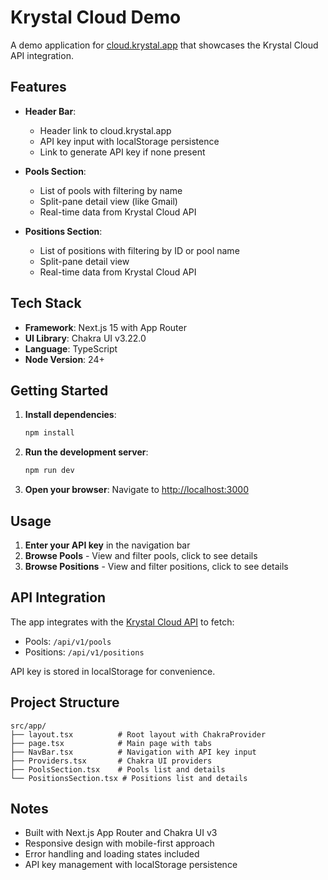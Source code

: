 # Krystal Cloud Demo

A demo application for [cloud.krystal.app](https://cloud.krystal.app) that showcases the Krystal Cloud API integration.

## Features

- **Header Bar**: 
  - Header link to cloud.krystal.app
  - API key input with localStorage persistence
  - Link to generate API key if none present

- **Pools Section**:
  - List of pools with filtering by name
  - Split-pane detail view (like Gmail)
  - Real-time data from Krystal Cloud API

- **Positions Section**:
  - List of positions with filtering by ID or pool name
  - Split-pane detail view
  - Real-time data from Krystal Cloud API

## Tech Stack

- **Framework**: Next.js 15 with App Router
- **UI Library**: Chakra UI v3.22.0
- **Language**: TypeScript
- **Node Version**: 24+

## Getting Started

1. **Install dependencies**:
   ```bash
   npm install
   ```

2. **Run the development server**:
   ```bash
   npm run dev
   ```

3. **Open your browser**:
   Navigate to [http://localhost:3000](http://localhost:3000)

## Usage

1. **Enter your API key** in the navigation bar
2. **Browse Pools** - View and filter pools, click to see details
3. **Browse Positions** - View and filter positions, click to see details

## API Integration

The app integrates with the [Krystal Cloud API](https://cloud-api.krystal.app/swagger/index.html#/) to fetch:
- Pools: `/api/v1/pools`
- Positions: `/api/v1/positions`

API key is stored in localStorage for convenience.

## Project Structure

```
src/app/
├── layout.tsx          # Root layout with ChakraProvider
├── page.tsx            # Main page with tabs
├── NavBar.tsx          # Navigation with API key input
├── Providers.tsx       # Chakra UI providers
├── PoolsSection.tsx    # Pools list and details
└── PositionsSection.tsx # Positions list and details
```

## Notes

- Built with Next.js App Router and Chakra UI v3
- Responsive design with mobile-first approach
- Error handling and loading states included
- API key management with localStorage persistence
